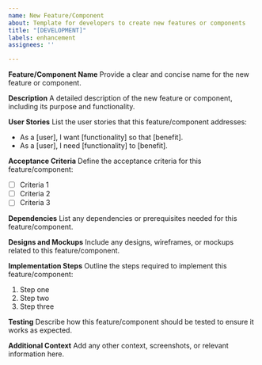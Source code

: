 ```yaml
---
name: New Feature/Component
about: Template for developers to create new features or components
title: "[DEVELOPMENT]"
labels: enhancement
assignees: ''

---
```


**Feature/Component Name**
Provide a clear and concise name for the new feature or component.

**Description**
A detailed description of the new feature or component, including its purpose and functionality.

**User Stories**
List the user stories that this feature/component addresses:

- As a [user], I want [functionality] so that [benefit].
- As a [user], I need [functionality] to [benefit].

**Acceptance Criteria**
Define the acceptance criteria for this feature/component:

- [ ] Criteria 1
- [ ] Criteria 2
- [ ] Criteria 3

**Dependencies**
List any dependencies or prerequisites needed for this feature/component.

**Designs and Mockups**
Include any designs, wireframes, or mockups related to this feature/component.

**Implementation Steps**
Outline the steps required to implement this feature/component:

1. Step one
2. Step two
3. Step three

**Testing**
Describe how this feature/component should be tested to ensure it works as expected.

**Additional Context**
Add any other context, screenshots, or relevant information here.
